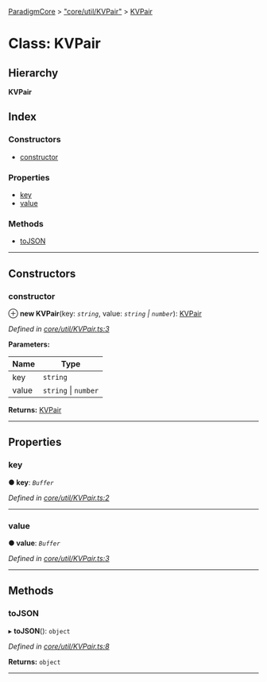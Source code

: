 [ParadigmCore](../README.md) > ["core/util/KVPair"](../modules/_core_util_kvpair_.md) > [KVPair](../classes/_core_util_kvpair_.kvpair.md)

# Class: KVPair

## Hierarchy

**KVPair**

## Index

### Constructors

* [constructor](_core_util_kvpair_.kvpair.md#constructor)

### Properties

* [key](_core_util_kvpair_.kvpair.md#key)
* [value](_core_util_kvpair_.kvpair.md#value)

### Methods

* [toJSON](_core_util_kvpair_.kvpair.md#tojson)

---

## Constructors

<a id="constructor"></a>

###  constructor

⊕ **new KVPair**(key: *`string`*, value: *`string` \| `number`*): [KVPair](_core_util_kvpair_.kvpair.md)

*Defined in [core/util/KVPair.ts:3](https://github.com/paradigmfoundation/paradigmcore/blob/922005d/src/core/util/KVPair.ts#L3)*

**Parameters:**

| Name | Type |
| ------ | ------ |
| key | `string` |
| value | `string` \| `number` |

**Returns:** [KVPair](_core_util_kvpair_.kvpair.md)

___

## Properties

<a id="key"></a>

###  key

**● key**: *`Buffer`*

*Defined in [core/util/KVPair.ts:2](https://github.com/paradigmfoundation/paradigmcore/blob/922005d/src/core/util/KVPair.ts#L2)*

___
<a id="value"></a>

###  value

**● value**: *`Buffer`*

*Defined in [core/util/KVPair.ts:3](https://github.com/paradigmfoundation/paradigmcore/blob/922005d/src/core/util/KVPair.ts#L3)*

___

## Methods

<a id="tojson"></a>

###  toJSON

▸ **toJSON**(): `object`

*Defined in [core/util/KVPair.ts:8](https://github.com/paradigmfoundation/paradigmcore/blob/922005d/src/core/util/KVPair.ts#L8)*

**Returns:** `object`

___

